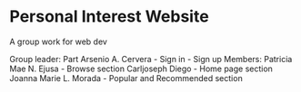 # Personal Interest Website

A group work for web dev

Group leader: Part
Arsenio A. Cervera - Sign in - Sign up
Members:
Patricia Mae N. Ejusa - Browse section
Carljoseph Diego - Home page section
Joanna Marie L. Morada - Popular and Recommended section
